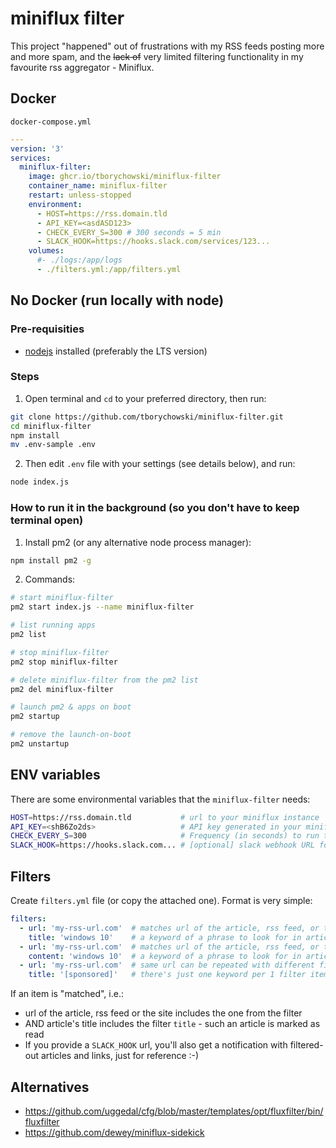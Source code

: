 # miniflux filter
This project "happened" out of frustrations with my RSS feeds posting more and more spam, and the ~~lack of~~ very limited filtering functionality in my favourite rss aggregator - Miniflux.

## Docker
`docker-compose.yml`
```yml
---
version: '3'
services:
  miniflux-filter:
    image: ghcr.io/tborychowski/miniflux-filter
    container_name: miniflux-filter
    restart: unless-stopped
    environment:
      - HOST=https://rss.domain.tld
      - API_KEY=<asdASD123>
      - CHECK_EVERY_S=300 # 300 seconds = 5 min
      - SLACK_HOOK=https://hooks.slack.com/services/123...
    volumes:
      #- ./logs:/app/logs
      - ./filters.yml:/app/filters.yml

```

## No Docker (run locally with node)
### Pre-requisities
- [nodejs](https://nodejs.org/en/) installed (preferably the LTS version)

### Steps
1. Open terminal and `cd` to your preferred directory, then run:
```sh
git clone https://github.com/tborychowski/miniflux-filter.git
cd miniflux-filter
npm install
mv .env-sample .env
```
2. Then edit `.env` file with your settings (see details below), and run:
```sh
node index.js
```

### How to run it in the background (so you don't have to keep terminal open)
1. Install pm2 (or any alternative node process manager):
```sh
npm install pm2 -g
```
2. Commands:
```sh
# start miniflux-filter
pm2 start index.js --name miniflux-filter

# list running apps
pm2 list

# stop miniflux-filter
pm2 stop miniflux-filter

# delete miniflux-filter from the pm2 list
pm2 del miniflux-filter

# launch pm2 & apps on boot
pm2 startup

# remove the launch-on-boot
pm2 unstartup
```

## ENV variables
There are some environmental variables that the `miniflux-filter` needs:
```sh
HOST=https://rss.domain.tld           # url to your miniflux instance
API_KEY=<shB6Zo2ds>                   # API key generated in your miniflux instance
CHECK_EVERY_S=300                     # Frequency (in seconds) to run the filter
SLACK_HOOK=https://hooks.slack.com... # [optional] slack webhook URL for notifications
```



## Filters
Create `filters.yml` file (or copy the attached one).
Format is very simple:
```yml
filters:
  - url: 'my-rss-url.com'  # matches url of the article, rss feed, or the site
    title: 'windows 10'    # a keyword of a phrase to look for in articles' titles
  - url: 'my-rss-url.com'  # matches url of the article, rss feed, or the site
    content: 'windows 10'  # a keyword of a phrase to look for in articles' body/content section
  - url: 'my-rss-url.com'  # same url can be repeated with different filters
    title: '[sponsored]'   # there's just one keyword per 1 filter item
```
If an item is "matched", i.e.:
- url of the article, rss feed or the site includes the one from the filter
- AND article's title includes the filter `title` - such an article is marked as read
- If you provide a `SLACK_HOOK` url, you'll also get a notification with filtered-out articles and links, just for reference :-)

## Alternatives
- https://github.com/uggedal/cfg/blob/master/templates/opt/fluxfilter/bin/fluxfilter
- https://github.com/dewey/miniflux-sidekick
